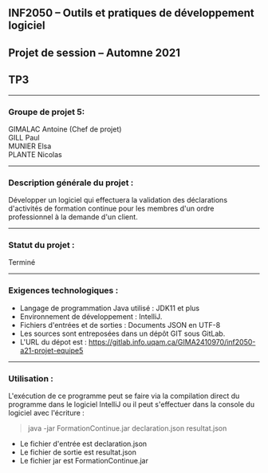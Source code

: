 ## INF2050 – Outils et pratiques de développement logiciel  
## Projet de session – Automne 2021  
## TP3

___
### Groupe de projet 5:  
GIMALAC Antoine (Chef de projet)  
GILL Paul  
MUNIER Elsa  
PLANTE Nicolas  

___
### Description générale du projet :  
Développer un logiciel qui effectuera la validation des déclarations d'activités de formation continue pour les membres d'un ordre professionnel à la demande d'un client.  

___
### Statut du projet :  
Terminé  

___
### Exigences technologiques :  
+ Langage de programmation Java utilisé : JDK11 et plus
+ Environnement de développement : IntelliJ.
+ Fichiers d'entrées et de sorties : Documents JSON en UTF-8
+ Les sources sont entreposées dans un dépôt GIT sous GitLab.
+ L'URL du dépot est : https://gitlab.info.uqam.ca/GIMA2410970/inf2050-a21-projet-equipe5  

___
### Utilisation : 
L'exécution de ce programme peut se faire via la compilation direct du programme dans le logiciel IntelliJ ou il peut s'effectuer dans la console du logiciel avec l'écriture :  
>java -jar FormationContinue.jar declaration.json resultat.json  
+ Le fichier d'entrée est declaration.json  
+ Le fichier de sortie est resultat.json  
+ Le fichier jar est FormationContinue.jar  
